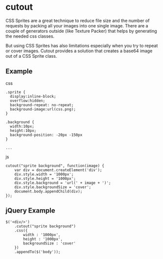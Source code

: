 # cutout
CSS Sprites are a great technique to reduce file size and the number of requests by packing all your images into one single image.
There are a couple of generators outside (like Texture Packer) that helps by generating the needed css classes.

But using CSS Sprites has also limitations especially when you try to repeat or cover images. 
Cutout provides a solution that creates a base64 image out of a CSS Sprite class.

## Example
css 
	
	.sprite {
	  display:inline-block;
	  overflow:hidden;
	  background-repeat: no-repeat;
	  background-image:url(css.png);
	}
	 
	.background {
	  width:10px;
	  height:10px;
	  background-position: -20px -150px
	}

	...

js
	
	cutout("sprite background", function(image) {
		var div = document.createElement('div');
		div.style.width = '1000px';
		div.style.height = '1000px';
		div.style.background = 'url(' + image + ')';
		div.style.backgroundSize = 'cover'; 
		document.body.appendChild(div);
	});

## jQuery Example

	$('<div/>')
		.cutout("sprite background")
		.css({
			width : '1000px',
			height : '1000px',
			backgroundSize : 'cover'
		})
		.appendTo($('body'));



